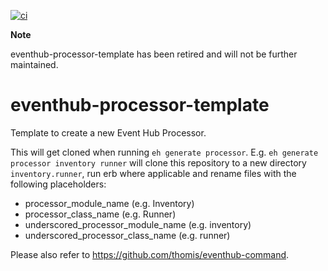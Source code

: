 [![ci](https://github.com/thomis/eventhub-processor-template/actions/workflows/ci.yml/badge.svg)](https://github.com/thomis/eventhub-processor-template/actions/workflows/ci.yml)

**Note**

eventhub-processor-template has been retired and will not be further maintained.

eventhub-processor-template
===========================

Template to create a new Event Hub Processor.

This will get cloned when running `eh generate processor`. E.g. `eh generate processor inventory runner` will clone this repository to a new directory `inventory.runner`, run erb where applicable and rename files with the following placeholders:

* processor_module_name (e.g. Inventory)
* processor_class_name (e.g. Runner)
* underscored_processor_module_name (e.g. inventory)
* underscored_processor_class_name (e.g. runner)

Please also refer to https://github.com/thomis/eventhub-command.
